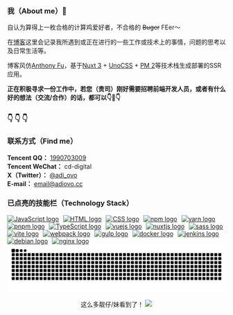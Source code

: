 ### 我（About me）👋
自认为算得上一枚合格的计算鸡爱好者，不合格的 ~~Buger~~ FEer～<br /> 

在[博客](https://agxm.fun)这里会记录我所遇到或正在进行的一些工作或技术上的事情，问题的思考以及日常生活等。

博客风仿[Anthony Fu](https://antfu.me)，基于[Nuxt 3](https://nuxt.com) + [UnoCSS](https://unocss.dev) + [PM 2](https://pm2.keymetrics.io)等技术栈生成部署的SSR应用。

**正在积极寻求一份工作中，若您（贵司）刚好需要招聘前端开发人员，或者有什么好的想法（交流/合作）的话，都可以👇🤝👇**
<!--如果你有什么好的想法，或者想与我交流的问题意见/合作，可以👇-->

### 👇 👇 👇

<!-- install了不少的package，也造了几个业务型的package，希望大家在生活里面，也能有build出自己的Good Life~
“The Life” program is being build… -->


### 联系方式（Find me）
**Tencent QQ：** [1990703009](mqqwpa://im/chat?chat_type=wpa&uin=1990703009&version=1&src_type=web&web_src=agxm.fun) <br />
**Tencent WeChat：** cd-digital <br />
**X（Twitter）：** [@adi_ovo](https://x.com/adi_ovo) <br />
**E-mail：** <email@adiovo.cc> <br />


### 已点亮的技能栏（Technology Stack）

<div align="left">
  <a href="https://developer.mozilla.org/en-US/docs/Web/JavaScript" title="JavaScript" target="_blank" rel="noreferrer noopener"><img src="https://skillicons.dev/icons?i=js" alt="JavaScript logo" /></a>
  <img width="2" style="margin: 0 auto;" />
  <a href="https://developer.mozilla.org/en-US/docs/Web/HTML" title="HTML" target="_blank" rel="noreferrer noopener"><img src="https://skillicons.dev/icons?i=html" alt="HTML logo" /></a>
  <img width="2" style="margin: 0 auto;" />
  <a href="https://developer.mozilla.org/en-US/docs/Web/CSS" title="CSS" target="_blank" rel="noreferrer noopener"><img src="https://skillicons.dev/icons?i=css" alt="CSS logo" style="margin: 0 auto;" /></a>
  <img width="2" style="margin: 0 auto;" />
  <a href="https://www.npmjs.com" title="npmjs" target="_blank" rel="noreferrer noopener"><img src="https://skillicons.dev/icons?i=npm" alt="npm logo" style="margin: 0 auto;" /></a>
  <img width="2" style="margin: 0 auto;" />
  <a href="https://yarnpkg.com/" title="yarn" target="_blank" rel="noreferrer noopener"><img src="https://skillicons.dev/icons?i=yarn" alt="yarn logo" style="margin: 0 auto;" /></a>
  <img width="2" style="margin: 0 auto;" />
  <a href="https://pnpm.io" title="pnpm" target="_blank" rel="noreferrer noopener"><img src="https://skillicons.dev/icons?i=pnpm" alt="pnpm logo" style="margin: 0 auto;" /></a>
  <img width="2" style="margin: 0 auto;" />
  <a href="https://www.typescriptlang.org" title="TypeScript" target="_blank" rel="noreferrer noopener"><img src="https://skillicons.dev/icons?i=ts" alt="TypeScript logo" style="margin: 0 auto;" /></a>
  <img width="2" style="margin: 0 auto;" />
  <a href="https://cn.vuejs.org" title="Vue.js" target="_blank" rel="noreferrer noopener"><img src="https://skillicons.dev/icons?i=vue" alt="vuejs logo" style="margin: 0 auto;" /></a>
  <img width="2" style="margin: 0 auto;" />
  <a href="https://nuxt.com" title="nuxtjs" target="_blank" rel="noreferrer noopener"><img src="https://skillicons.dev/icons?i=nuxtjs" alt="nuxtjs logo" style="margin: 0 auto;" /></a>
  <img width="2" style="margin: 0 auto;" />
  <a href="https://sass-lang.com" title="sass" target="_blank" rel="noreferrer noopener"><img src="https://skillicons.dev/icons?i=sass" alt="sass logo" style="margin: 0 auto;" /></a>
  <img width="2" style="margin: 0 auto;" />
  <a href="https://vitejs.dev" title="Vite" target="_blank" rel="noreferrer noopener"><img src="https://skillicons.dev/icons?i=vite" alt="vite logo" style="margin: 0 auto;" /></a>
  <img width="2" style="margin: 0 auto;" />
  <a href="https://webpack.js.org/" title="webpack" target="_blank" rel="noreferrer noopener"><img src="https://skillicons.dev/icons?i=webpack" alt="webpack logo" style="margin: 0 auto;" /></a>
  <!-- GitHub 访问模式下的Readme内使用skillicons.dev下的icons单行最大显示数量为12个，需要兼容换行的样式 -->
  <img width="2" style="margin: 0 auto;" />
  <a href="https://gulpjs.com/" title="gulp" target="_blank" rel="noreferrer noopener"><img src="https://skillicons.dev/icons?i=gulp" alt="gulp logo" style="margin: 0 auto;" /></a>
  <img width="2" style="margin: 0 auto;" />
  <a href="https://www.docker.com/" title="docker" target="_blank" rel="noreferrer noopener"><img src="https://skillicons.dev/icons?i=docker" alt="docker logo" style="margin: 0 auto;" /></a>
  <img width="2" style="margin: 0 auto;" />
  <a href="https://www.jenkins.io/" title="jenkins" target="_blank" rel="noreferrer noopener"><img src="https://skillicons.dev/icons?i=jenkins" alt="jenkins logo" style="margin: 0 auto;" /></a>
  <!-- GitHub 全屏下的Readme内使用skillicons.dev下的icons单行最大显示数量为15个，需要兼容换行的样式 -->
  <img width="2" style="margin: 0 auto;" />
  <a href="https://www.debian.org/" title="Debian Linux" target="_blank" rel="noreferrer noopener"><img src="https://skillicons.dev/icons?i=debian" alt="debian logo" style="margin: 0 auto;" /></a>
  <img width="2" style="margin: 0 auto;" />
  <a href="https://nginx.org/" title="nginx" target="_blank" rel="noreferrer noopener"><img src="https://skillicons.dev/icons?i=nginx" alt="nginx logo" style="margin: 0 auto;" /></a>
</div>

<!--
![TypeScript](https://img.shields.io/badge/TypeScript-3178C6?logo=typescript&logoColor=fff&style=flat)
<a href="https://nodejs.org" title="Node.js"><img src="https://img.shields.io/badge/Node.js-339933?logo=nodedotjs&logoColor=fff&style=flat" style="margin: 0 auto;" /></a>
![React.js](https://img.shields.io/badge/React-61DAFB?logo=react&logoColor=fff&style=flat)
![Unocss](https://img.shields.io/badge/Unocss-333333?logo=unocss&logoColor=fff&style=flat)
![Nest](https://img.shields.io/badge/Nest-E0234E?logo=nestjs&logoColor=fff&style=flat)
![Rust](https://img.shields.io/badge/Rust-000000?logo=rust&logoColor=fff&style=flat)
<a href="https://" title=""><img src="https://skillicons.dev/icons?i=git" alt="git logo" style="margin: 0 auto;" /></a>
-->

<img src="https://raw.githubusercontent.com/adiovo/adiovo/output/snake.svg" alt="Snake animation" style="margin: 0 auto;" />

<br />

<p align="center">这么多靓仔/妹看到了！
  <img src="https://komarev.com/ghpvc/?username=adiovo&label=😮&style=for-the-badge" />
</p>
